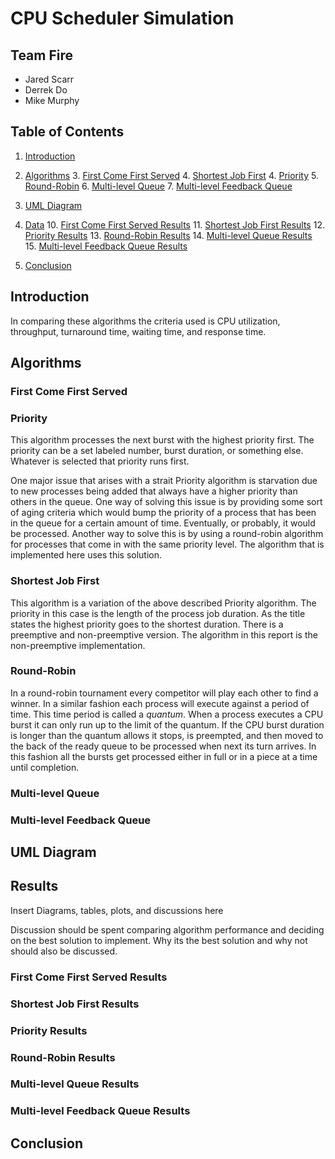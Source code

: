 # CPU Scheduler Simulation
## Team Fire
- Jared Scarr 
- Derrek Do
- Mike Murphy

## Table of Contents
1. [Introduction](#introduction)

2. [Algorithms](#algorithms)
   3. [First Come First Served](#first-come-first-served)
   4. [Shortest Job First](#shortest-job-first)
   4. [Priority](#priority)
   5. [Round-Robin](#round-robin)
   6. [Multi-level Queue](#multi-level-queue)
   7. [Multi-level Feedback Queue](#multi-level-feedback-queue)
8. [UML Diagram](#uml-diagram)
9. [Data](#results)
   10. [First Come First Served Results](#first-come-first-served-results)
   11. [Shortest Job First Results](#shortest-job-first-results)
   12. [Priority Results](#priority-results)
   13. [Round-Robin Results](#round-robin-results)
   14. [Multi-level Queue Results](#multi-level-queue-results)
   15. [Multi-level Feedback Queue Results](#multi-level-feedback-queue-results)
16. [Conclusion](#conclusion)


## Introduction

In comparing these algorithms the criteria used is CPU utilization, throughput, turnaround time,
waiting time, and response time.

## Algorithms

### First Come First Served

### Priority

This algorithm processes the next burst with the highest priority first. The priority can
be a set labeled number, burst duration, or something else. Whatever is selected that
priority runs first.

One major issue that arises with a strait Priority algorithm is starvation due to
new processes being added that always have a higher priority than others in the queue.
One way of solving this issue is by providing some sort of aging criteria which
would bump the priority of a process that has been in the queue for a certain amount of time.
Eventually, or probably, it would be processed. Another way to solve this is
by using a round-robin algorithm for processes that come in with the same priority level.
The algorithm that is implemented here uses this solution.

### Shortest Job First

This algorithm is a variation of the above described Priority algorithm. The priority in this case is
the length of the process job duration. As the title states the highest priority goes to
the shortest duration. There is a preemptive and non-preemptive version. The algorithm in this
report is the non-preemptive implementation.


### Round-Robin

In a round-robin tournament every competitor will play each other to find a winner.
In a similar fashion each process will execute against a period of time. This time
period is called a _quantum_. When a process executes a CPU burst it can only run
up to the limit of the quantum. If the CPU burst duration is longer than the quantum
allows it stops, is preempted, and then moved to the back of the ready queue to be processed
when next its turn arrives. In this fashion all the bursts get processed either in full
or in a piece at a time until completion.

### Multi-level Queue

### Multi-level Feedback Queue

## UML Diagram

## Results

Insert Diagrams, tables, plots, and discussions here

Discussion should be spent comparing algorithm performance and deciding on the best solution to implement.
Why its the best solution and why not should also be discussed.

### First Come First Served Results

### Shortest Job First Results

### Priority Results

### Round-Robin Results

### Multi-level Queue Results

### Multi-level Feedback Queue Results

## Conclusion

